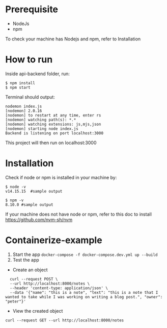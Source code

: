 # Prerequisite
 - NodeJs
 - npm

To check your machine has Nodejs and npm, refer to Installation
# How to run 
Inside api-backend folder, run: 

    $ npm install
    $ npm start

Terminal should output: 

    nodemon index.js
    [nodemon] 2.0.16
    [nodemon] to restart at any time, enter rs
    [nodemon] watching path(s): *.*
    [nodemon] watching extensions: js,mjs,json
    [nodemon] starting node index.js
    Backend is listening on port localhost:3000
This project will then run on localhost:3000
 
# Installation
   Check if node or npm is installed in your machine by: 

    $ node -v  
    v14.15.15  #sample output

    $ npm -v
    8.10.0 #sample output
If your machine does not have node or npm, refer to this doc to install https://github.com/nvm-sh/nvm

# Containerize-example
1. Start the app `docker-compose -f docker-compose.dev.yml up --build`
2. Test the app
- Create an object
```
  curl --request POST \
  --url http://localhost:8000/notes \
  --header 'content-type: application/json' \
  --data '{"name": "this is a note", "text": "this is a note that I wanted to take while I was working on writing a blog post.", "owner": "peter"}'
```
- View the created object
```
curl --request GET --url http://localhost:8000/notes
```

